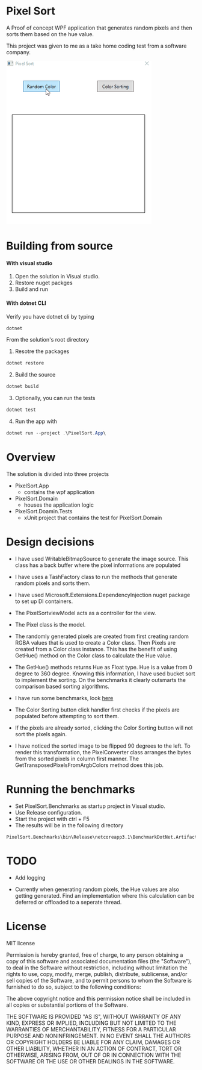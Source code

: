 # Pixel Sort

A Proof of concept WPF application that generates random pixels and then sorts them based on the hue value.

This project was given to me as a take home coding test from a software company.

![](demo.gif)

# Building from source

#### With visual studio

1. Open the solution in Visual studio.
2. Restore nuget packges
3. Build and run

#### With dotnet CLI

Verify you have dotnet cli by typing 

```powershell
dotnet
```

From the solution's root directory

1. Resotre the packages
```powershell
dotnet restore
```

2. Build the source

```powershell
dotnet build
```

3. Optionally, you can run the tests 

```powershell
dotnet test
```

4. Run the app with

```powershell
dotnet run --project .\PixelSort.App\
```

# Overview

The solution is divided into three projects

- PixelSort.App
	- contains the wpf application
- PixelSort.Domain
	- houses the application logic
- PixelSort.Doamin.Tests
	- xUnit project that contains the test for PixelSort.Domain


# Design decisions

- I have used WritableBitmapSource to generate the image source. This class has a back buffer where the pixel informations are populated

- I have uses a TashFactory class to run the methods that generate random pixels and sorts them.

- I have used Microsoft.Extensions.DependencyInjection nuget package to set up DI containers.

- The PixelSortviewModel acts as a controller for the view.

- The Pixel class is the model. 

- The randomly generated pixels are created from first creating random RGBA values that is used to create a Color class. Then Pixels are created from a Color class instance. This has the benefit of using GetHue() method on the Color class to calculate the Hue value.

- The GetHue() methods returns Hue as Float type. Hue is a value from 0 degree to 360 degree. Knowing this information, I have used bucket sort to implement the sorting. On the benchmarks it clearly outsmarts the comparison based sorting algorithms. 
	
- I have run some benchmarks, look [here](BucketSortVsOthers-report-github.md)

- The Color Sorting button click handler first checks if the pixels are populated before attempting to sort them.

- If the pixels are already sorted, clicking the Color Sorting button will not sort the pixels again.

- I have noticed the sorted image to be flipped 90 degrees to the left. To render this transformation, the PixelConverter class arranges the bytes from the sorted pixels in column first manner. The GetTransposedPixelsFromArgbColors method does this job.

# Running the benchmarks

- Set PixelSort.Benchmarks as startup project in Visual studio.
- Use Release configuration.
- Start the project with ctrl + F5
- The results will be in the following directory

```
PixelSort.Benchmarks\bin\Release\netcoreapp3.1\BenchmarkDotNet.Artifacts\results
```

# TODO 

- Add logging

- Currently when generating random pixels, the Hue values are also getting generated. Find an implementation where this calculation can be deferred or offloaded to a seperate thread.

# License

MIT license 

Permission is hereby granted, free of charge, to any person obtaining a copy of this software and associated documentation files (the "Software"), to deal in the Software without restriction, including without limitation the rights to use, copy, modify, merge, publish, distribute, sublicense, and/or sell copies of the Software, and to permit persons to whom the Software is furnished to do so, subject to the following conditions:

The above copyright notice and this permission notice shall be included in all copies or substantial portions of the Software.

THE SOFTWARE IS PROVIDED "AS IS", WITHOUT WARRANTY OF ANY KIND, EXPRESS OR IMPLIED, INCLUDING BUT NOT LIMITED TO THE WARRANTIES OF MERCHANTABILITY, FITNESS FOR A PARTICULAR PURPOSE AND NONINFRINGEMENT. IN NO EVENT SHALL THE AUTHORS OR COPYRIGHT HOLDERS BE LIABLE FOR ANY CLAIM, DAMAGES OR OTHER LIABILITY, WHETHER IN AN ACTION OF CONTRACT, TORT OR OTHERWISE, ARISING FROM, OUT OF OR IN CONNECTION WITH THE SOFTWARE OR THE USE OR OTHER DEALINGS IN THE SOFTWARE.

